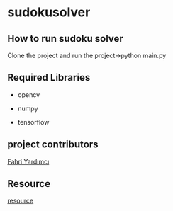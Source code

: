 # sudokusolver


## How to run sudoku solver
Clone the project and run the project->python main.py


## Required Libraries
* opencv

* numpy

* tensorflow


## project contributors
[Fahri Yardımcı](https://github.com/ffahri)


## Resource
[resource](https://medium.com/@neshpatel "resource1")
